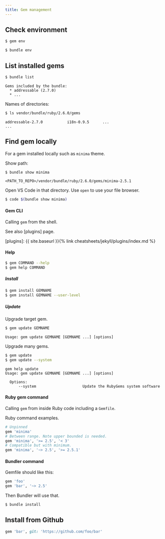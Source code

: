 ```yaml
---
title: Gem management
---
```


## Check environment

```sh
$ gem env
```

```sh
$ bundle env
```


## List installed gems

```sh
$ bundle list
```
```
Gems included by the bundle:
  * addressable (2.7.0)
  * ...
```

Names of directories:

```sh
$ ls vendor/bundle/ruby/2.6.0/gems
```
```
addressable-2.7.0           i18n-0.9.5      ...
...
```

## Find gem locally

For a gem installed locally such as `minima` theme.

Show path:

```sh
$ bundle show minima
```
```
<PATH_TO_REPO>/vendor/bundle/ruby/2.6.0/gems/minima-2.5.1
```

Open VS Code in that directory. Use `open` to use your file browser.

```sh
$ code $(bundle show minima)
```


#### Gem CLI

Calling `gem` from the shell.

See also [plugins] page.

[plugins]: {{ site.baseurl }}{% link cheatsheets/jekyll/plugins/index.md %}

#### Help

```sh
$ gem COMMAND --help
$ gem help COMMAND
```
##### Install

```sh
$ gem install GEMNAME
$ gem install GEMNAME --user-level
```

##### Update

Upgrade target gem.

```sh
$ gem update GEMNAME
```

```
Usage: gem update GEMNAME [GEMNAME ...] [options]
```

Upgrade many gems.

```sh
$ gem update
$ gem update --system
```

```
gem help update
Usage: gem update GEMNAME [GEMNAME ...] [options]

  Options:
      --system                     Update the RubyGems system software
```

#### Ruby gem command

Calling `gem` from inside Ruby code including a `Gemfile`.

Ruby command examples.

```ruby
# Unpinned
gem 'minima'
# Between range. Note upper bounded is needed.
gem 'minima', '>= 2.5', '< 3'
# Compatible but with minimum.
gem 'minima', '~> 2.5', '>= 2.5.1'
```

#### Bundler command

Gemfile should like this:

```ruby
gem 'foo'
gem 'bar', '~> 2.5'
```

Then Bundler will use that.

```sh
$ bundle install
```


## Install from Github

```ruby
gem 'bar', git: 'https://github.com/foo/bar'
```
